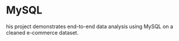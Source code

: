 # MySQL
his project demonstrates end-to-end data analysis using MySQL on a cleaned e-commerce dataset. 
